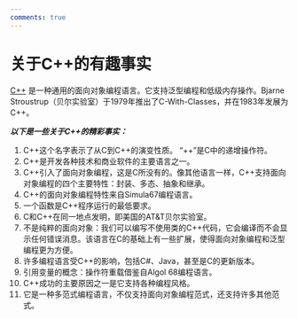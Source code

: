 ```yaml
---
comments: true
---
```

# 关于C++的有趣事实



[C++](https://www.geeksforgeeks.org/c-plus-plus/) 是一种通用的面向对象编程语言。它支持泛型编程和低级内存操作。Bjarne Stroustrup（贝尔实验室）于1979年推出了C-With-Classes，并在1983年发展为C++。

***以下是一些关于C++的精彩事实：***

1. C++这个名字表示了从C到C++的演变性质。 “++”是C中的递增操作符。
2. C++是开发各种技术和商业软件的主要语言之一。
3. C++引入了面向对象编程，这是C所没有的。像其他语言一样，C++支持面向对象编程的四个主要特性：封装、多态、抽象和继承。
4. C++的面向对象编程特性来自Simula67编程语言。
5. 一个函数是C++程序运行的最低要求。
6. C和C++在同一地点发明，即美国的AT&T贝尔实验室。
7. 不是纯粹的面向对象：我们可以编写不使用类的C++代码，它会编译而不会显示任何错误消息。该语言在C的基础上有一些扩展，使得面向对象编程和泛型编程更为方便。
8. 许多编程语言受C++的影响，包括C#、Java，甚至是C的更新版本。
9. 引用变量的概念：操作符重载借鉴自Algol 68编程语言。
10. C++成功的主要原因之一是它支持各种编程风格。
11. 它是一种多范式编程语言，不仅支持面向对象编程范式，还支持许多其他范式。